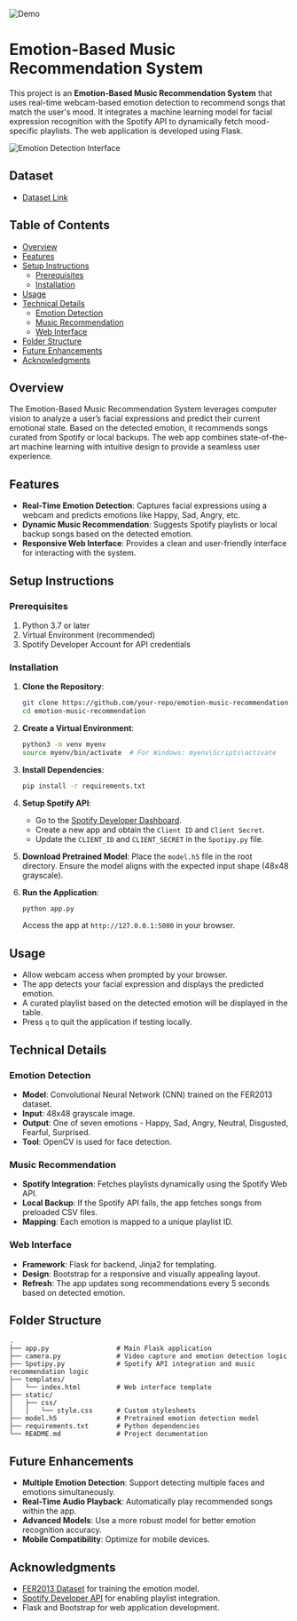 
![Demo](https://drive.google.com/uc?id=1vWuTg1fd3OYwIeL7GNhnP8h_GE4TID2V)

# Emotion-Based Music Recommendation System

This project is an **Emotion-Based Music Recommendation System** that uses real-time webcam-based emotion detection to recommend songs that match the user's mood. It integrates a machine learning model for facial expression recognition with the Spotify API to dynamically fetch mood-specific playlists. The web application is developed using Flask.

![Emotion Detection Interface](https://cdn.smclk.net/img/Emotion-Detection.png)

## Dataset

* [Dataset Link](https://drive.google.com/drive/folders/1lvAYBLcsVehisuecNmENKVmISBkPoQyL?usp=sharing)

## Table of Contents
- [Overview](#overview)
- [Features](#features)
- [Setup Instructions](#setup-instructions)
  - [Prerequisites](#prerequisites)
  - [Installation](#installation)
- [Usage](#usage)
- [Technical Details](#technical-details)
  - [Emotion Detection](#emotion-detection)
  - [Music Recommendation](#music-recommendation)
  - [Web Interface](#web-interface)
- [Folder Structure](#folder-structure)
- [Future Enhancements](#future-enhancements)
- [Acknowledgments](#acknowledgments)

## Overview
The Emotion-Based Music Recommendation System leverages computer vision to analyze a user’s facial expressions and predict their current emotional state. Based on the detected emotion, it recommends songs curated from Spotify or local backups. The web app combines state-of-the-art machine learning with intuitive design to provide a seamless user experience.

## Features
- **Real-Time Emotion Detection**: Captures facial expressions using a webcam and predicts emotions like Happy, Sad, Angry, etc.
- **Dynamic Music Recommendation**: Suggests Spotify playlists or local backup songs based on the detected emotion.
- **Responsive Web Interface**: Provides a clean and user-friendly interface for interacting with the system.

## Setup Instructions

### Prerequisites
1. Python 3.7 or later
2. Virtual Environment (recommended)
3. Spotify Developer Account for API credentials

### Installation
1. **Clone the Repository**:
   ```bash
   git clone https://github.com/your-repo/emotion-music-recommendation.git
   cd emotion-music-recommendation
   ```

2. **Create a Virtual Environment**:
   ```bash
   python3 -m venv myenv
   source myenv/bin/activate  # For Windows: myenv\Scripts\activate
   ```

3. **Install Dependencies**:
   ```bash
   pip install -r requirements.txt
   ```

4. **Setup Spotify API**:
   - Go to the [Spotify Developer Dashboard](https://developer.spotify.com/dashboard/).
   - Create a new app and obtain the `Client ID` and `Client Secret`.
   - Update the `CLIENT_ID` and `CLIENT_SECRET` in the `Spotipy.py` file.

5. **Download Pretrained Model**:
   Place the `model.h5` file in the root directory. Ensure the model aligns with the expected input shape (48x48 grayscale).

6. **Run the Application**:
   ```bash
   python app.py
   ```
   Access the app at `http://127.0.0.1:5000` in your browser.

## Usage
- Allow webcam access when prompted by your browser.
- The app detects your facial expression and displays the predicted emotion.
- A curated playlist based on the detected emotion will be displayed in the table.
- Press `q` to quit the application if testing locally.

## Technical Details

### Emotion Detection
- **Model**: Convolutional Neural Network (CNN) trained on the FER2013 dataset.
- **Input**: 48x48 grayscale image.
- **Output**: One of seven emotions - Happy, Sad, Angry, Neutral, Disgusted, Fearful, Surprised.
- **Tool**: OpenCV is used for face detection.

### Music Recommendation
- **Spotify Integration**: Fetches playlists dynamically using the Spotify Web API.
- **Local Backup**: If the Spotify API fails, the app fetches songs from preloaded CSV files.
- **Mapping**: Each emotion is mapped to a unique playlist ID.

### Web Interface
- **Framework**: Flask for backend, Jinja2 for templating.
- **Design**: Bootstrap for a responsive and visually appealing layout.
- **Refresh**: The app updates song recommendations every 5 seconds based on detected emotion.

## Folder Structure
```
.
├── app.py                 # Main Flask application
├── camera.py              # Video capture and emotion detection logic
├── Spotipy.py             # Spotify API integration and music recommendation logic
├── templates/
│   └── index.html         # Web interface template
├── static/
│   ├── css/
│   │   └── style.css      # Custom stylesheets
├── model.h5               # Pretrained emotion detection model
├── requirements.txt       # Python dependencies
└── README.md              # Project documentation
```

## Future Enhancements
- **Multiple Emotion Detection**: Support detecting multiple faces and emotions simultaneously.
- **Real-Time Audio Playback**: Automatically play recommended songs within the app.
- **Advanced Models**: Use a more robust model for better emotion recognition accuracy.
- **Mobile Compatibility**: Optimize for mobile devices.

## Acknowledgments
- [FER2013 Dataset](https://www.kaggle.com/c/challenges-in-representation-learning-facial-expression-recognition-challenge) for training the emotion model.
- [Spotify Developer API](https://developer.spotify.com/) for enabling playlist integration.
- Flask and Bootstrap for web application development.

